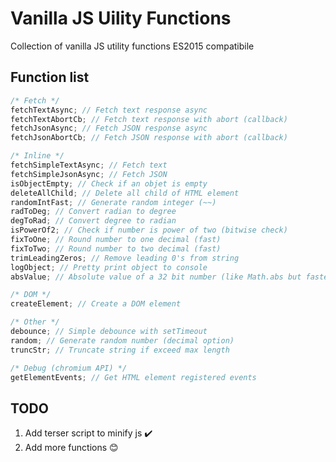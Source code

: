 # Vanilla JS Uility Functions

Collection of vanilla JS utility functions ES2015 compatibile

## Function list

```js
/* Fetch */
fetchTextAsync; // Fetch text response async
fetchTextAbortCb; // Fetch text response with abort (callback)
fetchJsonAsync; // Fetch JSON response async
fetchJsonAbortCb; // Fetch JSON response with abort (callback)

/* Inline */
fetchSimpleTextAsync; // Fetch text
fetchSimpleJsonAsync; // Fetch JSON
isObjectEmpty; // Check if an objet is empty
deleteAllChild; // Delete all child of HTML element
randomIntFast; // Generate random integer (~~)
radToDeg; // Convert radian to degree
degToRad; // Convert degree to radian
isPowerOf2; // Check if number is power of two (bitwise check)
fixToOne; // Round number to one decimal (fast)
fixToTwo; // Round number to two decimal (fast)
trimLeadingZeros; // Remove leading 0's from string
logObject; // Pretty print object to console
absValue; // Absolute value of a 32 bit number (like Math.abs but faster)

/* DOM */
createElement; // Create a DOM element

/* Other */
debounce; // Simple debounce with setTimeout
random; // Generate random number (decimal option)
truncStr; // Truncate string if exceed max length

/* Debug (chromium API) */
getElementEvents; // Get HTML element registered events
```

## TODO

1. Add terser script to minify js :heavy_check_mark:
2. Add more functions :blush:
